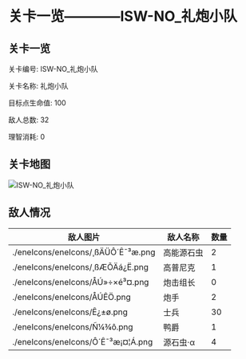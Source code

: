 # 关卡一览————ISW-NO_礼炮小队


## 关卡一览

关卡编号: ISW-NO_礼炮小队

关卡名称: 礼炮小队

目标点生命值: 100

敌人总数: 32

理智消耗: 0


## 关卡地图
![ISW-NO_礼炮小队](./oprMap/ISW-NO_礼炮小队.png)

## 敌人情况

| 敌人图片 | 敌人名称 | 数量  |
|---------|-----|-----|
| ./eneIcons/eneIcons/¸ßÄÜÔ´Ê¯³æ.png| 高能源石虫  |   2  |
| ./eneIcons/eneIcons/¸ßÆÕÄá¿Ë.png| 高普尼克  |   1  |
| ./eneIcons/eneIcons/ÅÚ»÷×é³¤.png| 炮击组长  |   0  |
| ./eneIcons/eneIcons/ÅÚÊÖ.png| 炮手  |   2  |
| ./eneIcons/eneIcons/Ê¿±ø.png| 士兵  |   30  |
| ./eneIcons/eneIcons/Ñ¼¾ô.png| 鸭爵  |   1  |
| ./eneIcons/eneIcons/Ô´Ê¯³æ¡¤¦Á.png| 源石虫·α  |   4  |
